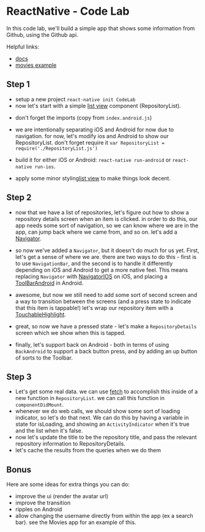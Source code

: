 # ReactNative - Code Lab

In this code lab, we'll build a simple app that shows some information from
Github, using the Github api.

Helpful links:

* [docs](https://facebook.github.io/react-native/docs/getting-started.html)
* [movies example](https://github.com/facebook/react-native/tree/master/Examples/Movies)

## Step 1

- setup a new project `react-native init CodeLab`
- now let's start with a simple [list view](https://facebook.github.io/react-native/docs/listview.html) component (RepositoryList).

* don't forget the imports (copy from `index.android.js`)
* we are intentionally separating iOS and Android for now due to navigation.
  for now, let's modify ios and Android to show our RepositoryList. don't
  forget require it `var RepositoryList = require('./RepositoryList.js')`

* build it for either iOS or Android:
  `react-native run-android` or `react-native run-ios`.

* apply some minor styling[list view](https://facebook.github.io/react-native/docs/style.html) to make things look decent.

## Step 2

* now that we have a list of repositories, let's figure out how to show a repository details screen when an item is clicked. in order to do this, our app needs some sort of navigation, so we can know where we are in the app, can jump back where we came from, and so on. let's add a [Navigator](https://facebook.github.io/react-native/docs/using-navigators.html).

* so now we've added a `Navigator`, but it doesn't do much for us yet. First, let's get a sense of where we are. there are two ways to do this - first is to use `NavigationBar`, and the second is to handle it differently depending on iOS and Android to get a more native feel. This means replacing `Navigator` with [NavigatorIOS](https://facebook.github.io/react-native/docs/navigatorios.html) on iOS, and placing a [ToolBarAndroid](https://facebook.github.io/react-native/docs/toolbarandroid.html) in Android.

* awesome, but now we still need to add some sort of second screen and a way to transition between the screens (and a press state to indicate that this item is tappable!) let's wrap our repository item with a [TouchableHighlight](https://facebook.github.io/react-native/docs/touchablehighlight.html).

* great, so now we have a pressed state - let's make a `RepositoryDetails` screen which we show when this is tapped.

* finally, let's support back on Android - both in terms of using `BackAndroid` to support a back button press, and by adding an up button of sorts to the Toolbar.

## Step 3

* Let's get some real data. we can use [fetch](https://facebook.github.io/react-native/docs/network.html) to accomplish this inside of a new function in `RepositoryList`. we can call this function in `componentDidMount`.
* whenever we do web calls, we should show some sort of loading indicator, so let's do that next. We can do this by having a variable in state for isLoading, and showing an `ActivityIndicator` when it's true and the list when it's false.
* now let's update the title to be the repository title, and pass the relevant repository information to RepositoryDetails.
* let's cache the results from the queries when we do them

## Bonus

Here are some ideas for extra things you can do:

* improve the ui (render the avatar url)
* improve the transition
* ripples on Android
* allow changing the username directly from within the app (ex a search bar). see the Movies app for an example of this.
